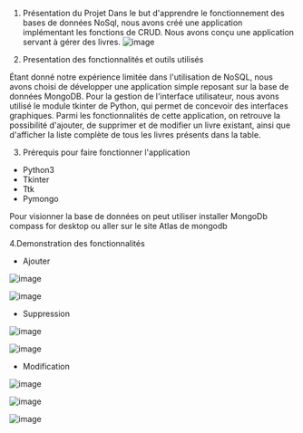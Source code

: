 1. Présentation du Projet
Dans le but d'apprendre le fonctionnement des bases de données NoSql, nous avons créé une application implémentant les fonctions de CRUD.
Nous avons conçu une application servant à gérer des livres. 
![image](https://github.com/allialy10/Projet_no_SQL_ALLIALY-KOUAKOU-BELL-SALL/assets/116551955/f3e8e170-a239-4865-9e6d-73c6c2f0f1c6)

2. Presentation des fonctionnalités et outils utilisés

Étant donné notre expérience limitée dans l'utilisation de NoSQL, nous avons choisi de développer une application simple reposant sur la base de données MongoDB. Pour la gestion de l'interface utilisateur, nous avons utilisé le module tkinter de Python, qui permet de concevoir des interfaces graphiques. Parmi les fonctionnalités de cette application, on retrouve la possibilité d'ajouter, de supprimer et de modifier un livre existant, ainsi que d'afficher la liste complète de tous les livres présents dans la table.

3. Prérequis pour faire fonctionner l'application

- Python3
- Tkinter
- Ttk
- Pymongo

Pour visionner la base de données on peut utiliser installer MongoDb compass for desktop ou aller sur le site Atlas de mongodb

 4.Demonstration des fonctionnalités

 - Ajouter

![image](https://github.com/allialy10/Projet_no_SQL_ALLIALY-KOUAKOU-BELL-SALL/assets/116551955/993ea3e6-5b38-4585-904f-c2345939ded9)

![image](https://github.com/allialy10/Projet_no_SQL_ALLIALY-KOUAKOU-BELL-SALL/assets/116551955/8558b4d5-bde9-4747-bbea-7476e165aa55)

- Suppression

![image](https://github.com/allialy10/Projet_no_SQL_ALLIALY-KOUAKOU-BELL-SALL/assets/116551955/97311e12-e89f-4f56-995d-eb9fe09466ec)

![image](https://github.com/allialy10/Projet_no_SQL_ALLIALY-KOUAKOU-BELL-SALL/assets/116551955/e1131bab-7203-4655-8718-e26f74ebbc5a)

- Modification 

![image](https://github.com/allialy10/Projet_no_SQL_ALLIALY-KOUAKOU-BELL-SALL/assets/116551955/21283f57-8f6c-4b7a-af85-f696db5f7a97)

![image](https://github.com/allialy10/Projet_no_SQL_ALLIALY-KOUAKOU-BELL-SALL/assets/116551955/69c3283e-6a8f-480e-b3ed-de361434fca4)

![image](https://github.com/allialy10/Projet_no_SQL_ALLIALY-KOUAKOU-BELL-SALL/assets/116551955/8864b956-dab3-473c-9315-04d5f1ca8b5b)



